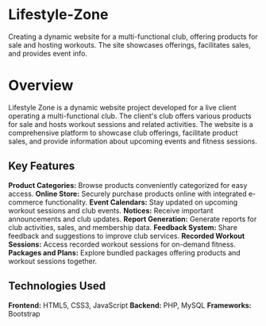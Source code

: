 # Lifestyle-Zone
Creating a dynamic website for a multi-functional club, offering products for sale and hosting workouts. The site showcases offerings, facilitates sales, and provides event info.

# Overview
Lifestyle Zone is a dynamic website project developed for a live client operating a multi-functional club. The client's club offers various products for sale and hosts workout sessions and related activities. The website is a comprehensive platform to showcase club offerings, facilitate product sales, and provide information about upcoming events and fitness sessions.

## Key Features
  **Product Categories:** Browse products conveniently categorized for easy access.
  **Online Store:** Securely purchase products online with integrated e-commerce functionality.
  **Event Calendars:** Stay updated on upcoming workout sessions and club events.
  **Notices:** Receive important announcements and club updates.
  **Report Generation:** Generate reports for club activities, sales, and membership data.
  **Feedback System:** Share feedback and suggestions to improve club services.
  **Recorded Workout Sessions:** Access recorded workout sessions for on-demand fitness.
  **Packages and Plans:** Explore bundled packages offering products and workout sessions together.

## Technologies Used
**Frontend:** HTML5, CSS3, JavaScript
**Backend:** PHP, MySQL
**Frameworks:** Bootstrap
